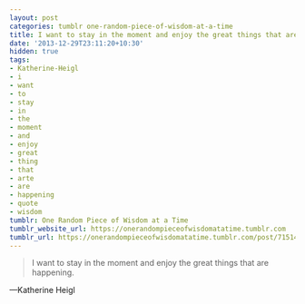 ```yaml
---
layout: post
categories: tumblr one-random-piece-of-wisdom-at-a-time
title: I want to stay in the moment and enjoy the great things that are happening.
date: '2013-12-29T23:11:20+10:30'
hidden: true
tags:
- Katherine-Heigl
- i
- want
- to
- stay
- in
- the
- moment
- and
- enjoy
- great
- thing
- that
- arte
- are
- happening
- quote
- wisdom
tumblr: One Random Piece of Wisdom at a Time
tumblr_website_url: https://onerandompieceofwisdomatatime.tumblr.com
tumblr_url: https://onerandompieceofwisdomatatime.tumblr.com/post/71514731375/i-want-to-stay-in-the-moment-and-enjoy-the-great
---
```

> I want to stay in the moment and enjoy the great things that are happening.

—Katherine Heigl
